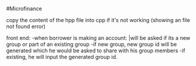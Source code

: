 #Microfinance

copy the content of the hpp file into cpp if it's not working (showing an file not found error)

front end:
-when borrower is making an account:
  |will be asked if its a new group or part of an existing group
    -if new group, new group id will be generated which he would be asked to share with his group members
    -if existing, he will input the generated group id.
